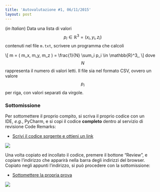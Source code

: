 ```yaml
---
title: 'Autovalutazione #1, 06/11/2015'
layout: post
---
```

(*in Italian*) Data una lista di valori $$p_i \in \mathbb{R}^3 = ( x_i, y_i, z_i )$$ contenuti nel file `m.txt`, scrivere un programma che calcoli 

\\[
    m = ( m_x, m_y, m_z ) = \frac{1}{N} \sum_i p_i \in \mathbb{R}^3\,,
\\]
dove $$N$$ rappresenta il numero di valori letti. Il file sia nel formato CSV, ovvero un valore $$p_i$$ per riga, con valori separati da virgole.

### Sottomissione

Per sottomettere il proprio compito, si scriva il proprio codice con un IDE, *e.g.*, PyCharm, e si copi il codice **completo** dentro al servizio di revisione Code Remarks:

  * <a title="Inserire il codice" href="http://www.coderemarks.com" target="_blank">Scrivi il codice sorgente e ottieni un link</a>

<img src="{{site.baseurl}}/images/getlink.jpg" class="fit image"/>

Una volta copiato ed incollato il codice, premere il bottone &#8220;Review&#8221;, e copiare l&#8217;indirizzo che apparirà nella barra degli indirizzi del browser. Copiato negli appunti l&#8217;indirizzo, si può procedere con la sottomissione:

  * <a title="Sottomissione" href="http://goo.gl/forms/JG6GygrOL6" target="_blank">Sottomettere la propria prova</a>

<img src="{{site.baseurl}}/images/copylink.jpg" class="fit image"/>
